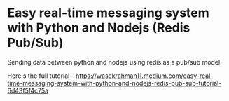 # Easy real-time messaging system with Python and Nodejs (Redis Pub/Sub)

Sending data between python and nodejs using redis as a pub/sub model.

Here's the full tutorial - https://wasekrahman11.medium.com/easy-real-time-messaging-system-with-python-and-nodejs-redis-pub-sub-tutorial-6d43f5f4c75a
